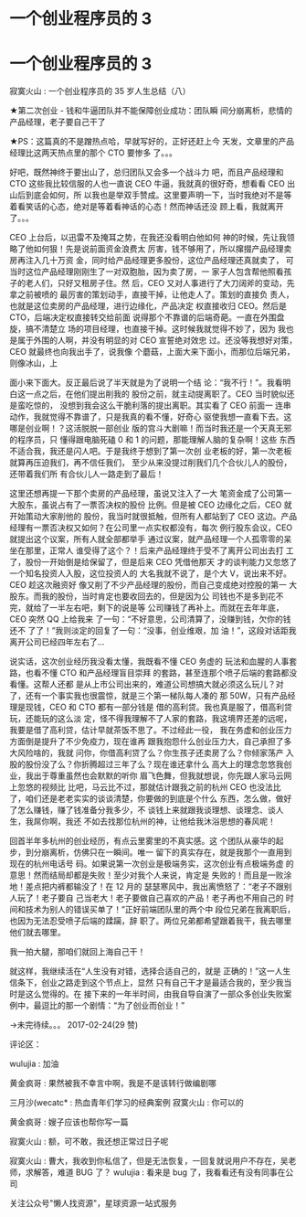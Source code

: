 # 一个创业程序员的 3

# 一个创业程序员的 3

寂寞火山 : 一个创业程序员的 35 岁人生总结（八）

★第二次创业 - 钱和牛逼团队并不能保障创业成功：团队瞬 间分崩离析，悲情的产品经理，老子要自己干了

★PS：这篇真的不是蹭热点哈，早就写好的，正好还赶上今 天发，文章里的产品经理比这两天热点里的那个 CTO 要惨多 了。。。

好吧，既然神终于要出山了，总归团队又会多一个战斗力 吧，而且产品经理和 CTO 这些我比较信服的人也一直说 CEO 牛逼，我就真的很好奇，想看看 CEO 出山后到底会如何，所 以我也是举双手赞成。这里要声明一下，当时我绝对不是等 着看笑话的心态，绝对是等着看神话的心态！然而神话还没 顾上看，我就离开了。。。

CEO 上台后，以迅雷不及掩耳之势，在我还没看明白他如何 神的时候，先让我领略了他如何狠！先是说前面资金浪费太 厉害，钱不够用了，所以撺掇产品经理卖房再注入几十万资 金，同时给产品经理更多股份，这位产品经理还真就卖了， 可当时这位产品经理刚刚生了一对双胞胎，因为卖了房，一 家子人包含帮他照看孩子的老人们，只好又租房子住。然 后，CEO 又对人事进行了大刀阔斧的变动，先拿之前被喷的 最厉害的策划动手，直接干掉，让他走人了。策划的直接负 责人，也就是这位卖房的产品经理，进行边缘化，产品决定 权直接收归 CEO。然后是 CTO，后端决定权直接转交给前面 说得那个不靠谱的后端奇葩。一直在外围盘旋，搞不清楚立 场的项目经理，也直接干掉。这时候我就觉得不妙了，因为 我也是属于外围的人啊，并没有明显的对 CEO 宣誓绝对效忠 过。还没等我想好对策，CEO 就最终也向我出手了，说我像 个蘑菇，上面大来下面小，而那位后端兄弟，则像冰山，上

面小来下面大。反正最后说了半天就是为了说明一个结 论：“我不行！”。我看明白这一点之后，在他们提出削我的 股份之前，就主动提离职了。CEO 当时貌似还是蛮吃惊的， 没想到我会这么干脆利落的提出离职。其实看了 CEO 前面一 连串动作，我就觉得不靠谱了，只是我真的看不懂，好奇心 驱使我想一直看下去。这哪是创业啊！？这活脱脱一部创业 版的宫斗大剧嘛！而当时我还是一个天真无邪的程序员，只 懂得跟电脑死磕 0 和 1 的问题，那能理解人脑的复杂啊！这些 东西不适合我，我还是闪人吧。于是我终于想到了第一次创 业老板的好，第一次老板就算再压迫我们，再不信任我们， 至少从来没提过削我们几个合伙儿人的股份，还带着我们所 有合伙儿人一路走到了最后！

这里还想再提一下那个卖房的产品经理，虽说又注入了一大 笔资金成了公司第一大股东，虽说占有了一票否决权的股份 比例。但是被 CEO 边缘化之后，CEO 就开始策动大家削他的 股份，我当时就很抵触，但所有人都站到了 CEO 这边。产品 经理有一票否决权又如何？在公司里一点实权都没有，每次 例行股东会议，CEO 就提出这个议案，所有人就全部都举手 通过议案，就产品经理一个人孤零零的呆坐在那里，正常人 谁受得了这个？！后来产品经理终于受不了离开公司出去打 工了，股份一开始倒是给保留了，但是后来 CEO 凭借他那天 才的谈判能力又忽悠了一个知名投资人入股，这位投资人的 大名我就不说了，是个大 V，说出来不好。CEO 趁这次融资好 像又削了不少产品经理的股份，而自己变成绝对控股的第一 大股东。而我的股份，当时肯定也要收回去的，但是因为公 司钱也不是多到花不完，就给了一半左右吧，剩下的说是等 公司赚钱了再补上。而就在去年年底，CEO 突然 QQ 上给我来 了一句：“不好意思，公司清算了，没赚到钱，欠你的钱还不 了了！”我则淡定的回复了一句：“没事，创业维艰，加 油！”，这段对话距我离开公司已经四年左右了...

说实话，这次创业经历我没看太懂，我既看不懂 CEO 务虚的 玩法和血腥的人事套路，也看不懂 CTO 和产品经理盲目崇拜 的套路，甚至连那个喷子后端的套路都没看懂。这帮人还都 是从上市公司出来的，难道公司想搞大就必须这么玩儿？对 了，还有一个事实我也很震惊，就是三个第一梯队每人凑的 那 50W，只有产品经理是现钱，CEO 和 CTO 都有一部分钱是 借的高利贷。我也真是服了，借高利贷玩，还能玩的这么淡 定，怪不得我理解不了人家的套路，我这境界还差的远呢， 我要是借了高利贷，估计早就茶饭不思了。不过经此一役， 我在务虚和创业压力方面倒是提升了不少免疫力，现在谁再 跟我抱怨什么创业压力大，自己承担了多大风险啥的，我就 问你，你借高利贷了么？你生孩子还卖房了么？你倾家荡产 入股的股份没了么？你折腾超过三年了么？现在谁还拿什么 高大上的理念忽悠我创业，我出于尊重虽然也会默默的听你 眉飞色舞，但我就想说，你先跟人家马云网上忽悠的视频比 比吧，马云比不过，那就估计跟我之前的杭州 CEO 也没法比 了，咱们还是老老实实的谈谈清楚，你要做的到底是个什么 东西，怎么做，做好了怎么赚钱，赚了钱准备分我多少，不 谈钱上来就跟我谈理想、谈理念、谈人生，我屌你啊，我还 不如去找那位杭州的神，让他给我沐浴思想的春风呢！

回首半年多杭州的创业经历，有点云里雾里的不真实感。这 个团队从豪华的起步，到分崩离析，仿佛只在一瞬间。唯一 留下的真实存在，就是我那个一直用到现在的杭州电话号 码。如果说第一次创业是极端务实，这次创业有点极端务虚 的意思！然而结局却都是失败！至少对我个人来说，肯定是 失败的！而且是一败涂地！差点把内裤都输没了！在 12 月的 瑟瑟寒风中，我出离愤怒了：“老子不跟别人玩了！老子要自 己当老大！老子要做自己喜欢的产品！老子再也不用自己的 时间和技术为别人的错误买单了！”正好前端团队里的两个中 段位兄弟在我离职后，也因为无法忍受喷子后端的蹂躏，辞 职了。两位兄弟都希望跟着我干，我去哪里他们就去哪里。

我一拍大腿，那咱们就回上海自己干！

就这样，我继续活在“人生没有对错，选择合适自己的，就是 正确的！”这一人生信条下，创业之路走到这个节点上，显然 只有自己干才是最适合我的，至少我当时是这么觉得的。在 接下来的一年半时间，由我自导自演了一部众多创业失败案 例中，最逗比的那一个剧情：“为了创业而创业！”

→未完待续。。。 2017-02-24(29 赞)

评论区：

wulujia : 加油

黄金疯哥 : 果然被我不幸言中啊，我是不是该转行做编剧哪

三月沙(wecatc* : 热血青年们学习的经典案例 寂寞火山 : 你可以的

黄金疯哥 : 嫂子应该也帮你写一篇

寂寞火山 : 额，可不敢，我还想正常过日子呢

寂寞火山 : 曹大，我收到你私信了，但是无法恢复，一回复就说用户不存在，吴老师，求解答，难道 BUG 了？ wulujia : 看来是 bug 了，我看看还有没有同事在公司

关注公众号"懒人找资源"，星球资源一站式服务